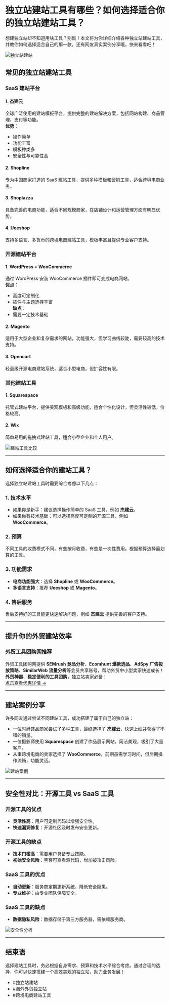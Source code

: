 # 独立站建站工具有哪些？如何选择适合你的独立站建站工具？

想建独立站却不知道用啥工具？别慌！本文将为你详细介绍各种独立站建站工具，并教你如何选择适合自己的那一款。还有网友真实案例分享哦，快来看看吧！

![独立站建站](https://q2.itc.cn/images01/20241010/a91cd16952af4ef2846c37ec48a6b04c.png)

## 常见的独立站建站工具

### SaaS 建站平台

#### 1. 杰建云
全球广泛使用的建站模板平台，提供完整的建站解决方案，包括网站构建、商品管理、支付等功能。  
**优势**：
- 操作简单
- 功能丰富
- 模板种类多
- 安全性与可靠性高

#### 2. Shopline
专为中国商家打造的 SaaS 建站工具，提供多种模板和营销工具，适合跨境电商业务。

#### 3. Shoplazza
具备完善的电商功能，适合不同规模商家，在店铺设计和运营管理方面有明显优势。

#### 4. Ueeshop
支持多语言、多货币的跨境电商建站工具，模板丰富且提供专业客户支持。

### 开源建站平台

#### 1. WordPress + WooCommerce
通过 WordPress 安装 WooCommerce 插件即可变成电商网站。  
**优点**：
- 高度可定制化
- 插件与主题选择丰富  
**缺点**：
- 需要一定技术基础

#### 2. Magento
适用于大型企业和复杂需求的网站，功能强大，但学习曲线较陡，需要较高的技术支持。

#### 3. Opencart
轻量级开源电商建站系统，适合小型电商，但扩容性有限。

### 其他建站工具

#### 1. Squarespace
托管式建站平台，提供美观模板和高级功能，适合个性化设计，但灵活性较低，价格较高。

#### 2. Wix
简单易用的拖拽式建站工具，适合小型企业和个人用户。

![建站工具比较](https://q4.itc.cn/images01/20241010/8433612ec3874367857a1ee2e47d32d2.png)

---

## 如何选择适合你的建站工具？

选择独立站建站工具时需要综合考虑以下几点：

### 1. **技术水平**
- 如果你是新手：建议选择操作简单的 SaaS 工具，例如 **杰建云**。
- 如果你有技术基础：可以选择高度可定制的开源工具，例如 **WooCommerce**。

### 2. **预算**
不同工具的收费模式不同，有些按月收费，有些是一次性费用。根据预算选择最划算的工具。

### 3. **功能需求**
- **电商功能强大**：选择 **Shopline** 或 **WooCommerce**。
- **多语言支持**：推荐 **Ueeshop** 或 **Magento**。

### 4. **售后服务**
售后支持好的工具能更快速解决问题，例如 **杰建云** 提供完善的客户支持。

---

## 提升你的外贸建站效率

### **外贸工具团购网推荐**
外贸工具团购网提供 **SEMrush 竞品分析**、**Ecomhunt 爆款选品**、**AdSpy 广告投放策略**、**SimilarWeb 流量分析**等会员共享账号，帮助外贸中小型卖家快速成长！  
**外贸神器**、**稳定便利的工具团购**，独立站卖家必备！  
[点击查看优惠详情 →](https://bit.ly/waimao518)

---

## 建站案例分享

许多网友通过尝试不同建站工具，成功搭建了属于自己的独立站：

- 一位时尚饰品商家尝试了多种工具，最终选择了 **杰建云**，快速上线并获得了不错的销量。
- 一位摄影师使用 **Squarespace** 创建了作品展示网站，简洁美观，吸引了大量客户。
- 从事跨境电商的卖家选择了 **WooCommerce**，前期虽需学习时间，但后期操作流畅，功能灵活。

![建站案例](https://q9.itc.cn/images01/20241010/cafcc5f1ca3a4100a4c3f8991e53841a.png)

---

## 安全性对比：开源工具 vs SaaS 工具

### 开源工具的优点
- **灵活性高**：用户可定制代码以增强安全性。
- **快速漏洞修复**：开源社区及时发布安全更新。

### 开源工具的缺点
- **技术门槛高**：需要用户具备专业技能。
- **初始安全风险**：黑客可查看源代码，增加被攻击风险。

### SaaS 工具的优点
- **自动更新**：服务商定期更新系统，降低安全隐患。
- **专业维护**：由专业团队保障安全。

### SaaS 工具的缺点
- **数据隐私风险**：数据存储于第三方服务器，需依赖服务商。

![安全性分析](https://q3.itc.cn/images01/20241010/196362589291467d937988b48f94fa20.jpeg)

---

## 结束语

选择建站工具时，务必根据自身需求、预算和技术水平综合考虑。通过合理的选择，你可以快速搭建一个高效美观的独立站，助力业务发展！

- #独立站建站 
- #海外外贸独立站 
- #跨境电商建站工具 

